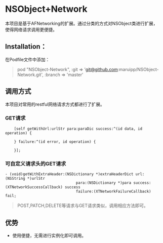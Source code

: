 # NSObject+Network
本项目是基于AFNetworking的扩展。通过分类的方式对NSObject类进行扩展，使得网络请求调用更便捷。
## Installation：
在Podfile文件中添加：

> pod "NSObject-Network", :git => 'git@github.com:maruipp/NSObject-Network.git', :branch => 'master'

## 调用方式
本项目对常用的restful网络请求方式都进行了扩展。
### GET请求
``` objc
	[self getWithUrl:urlStr para:paraDic success:^(id data, id operation) {
	        
	} failure:^(id error, id operation) {
	    
	}];
```
### 可自定义请求头的GET请求
```
- (void)getWithExtraHeader:(NSDictionary *)extraHeaderDict url:(NSString *)urlStr 
								para:(NSDictionary *)para success:(XTNetworkSuccessCallback) success 
								failure:(XTNetworkFailureCallback) fail;
```

> POST,PATCH,DELETE等请求与GET请求类似，调用相应方法即可。

## 优势
* 使用便捷，无需进行实例化即可调用。